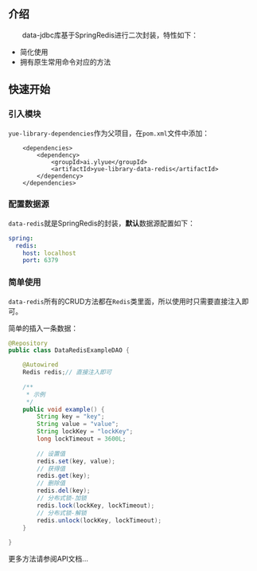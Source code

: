 ## 介绍
　　data-jdbc库基于SpringRedis进行二次封装，特性如下：
- 简化使用
- 拥有原生常用命令对应的方法

## 快速开始
### 引入模块
`yue-library-dependencies`作为父项目，在`pom.xml`文件中添加：
``` pom
	<dependencies>
		<dependency>
			<groupId>ai.ylyue</groupId>
			<artifactId>yue-library-data-redis</artifactId>
		</dependency>
	</dependencies>
```
### 配置数据源
`data-redis`就是SpringRedis的封装，<b>默认</b>数据源配置如下：
```yml
spring:
  redis:
    host: localhost
    port: 6379
```
### 简单使用
`data-redis`所有的CRUD方法都在`Redis`类里面，所以使用时只需要直接注入即可。<br>

简单的插入一条数据：
```java
@Repository
public class DataRedisExampleDAO {

	@Autowired
	Redis redis;// 直接注入即可
	
	/**
	 * 示例
	 */
	public void example() {
		String key = "key";
		String value = "value";
		String lockKey = "lockKey";
		long lockTimeout = 3600L;
		
		// 设置值
		redis.set(key, value);
		// 获得值
		redis.get(key);
		// 删除值
		redis.del(key);
		// 分布式锁-加锁
		redis.lock(lockKey, lockTimeout);
		// 分布式锁-解锁
		redis.unlock(lockKey, lockTimeout);
	}
	
}
```
更多方法请参阅API文档...